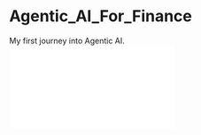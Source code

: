 # Agentic_AI_For_Finance
My first journey into Agentic AI.
![alt text](file:///C:/Users/bismark/Pictures/Agentic_aI_Finance.drawio.html)
